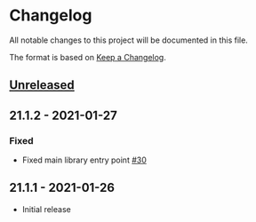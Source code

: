 # Changelog

All notable changes to this project will be documented in this file.

The format is based on [Keep a Changelog](https://keepachangelog.com/en/1.0.0/).

## [Unreleased]

[Unreleased]: https://github.com/greenbone/ui-components/compare/v21.1.2...HEAD

## 21.1.2 - 2021-01-27

### Fixed

* Fixed main library entry point [#30](https://github.com/greenbone/ui-components/pull/30)

## 21.1.1 - 2021-01-26

* Initial release
